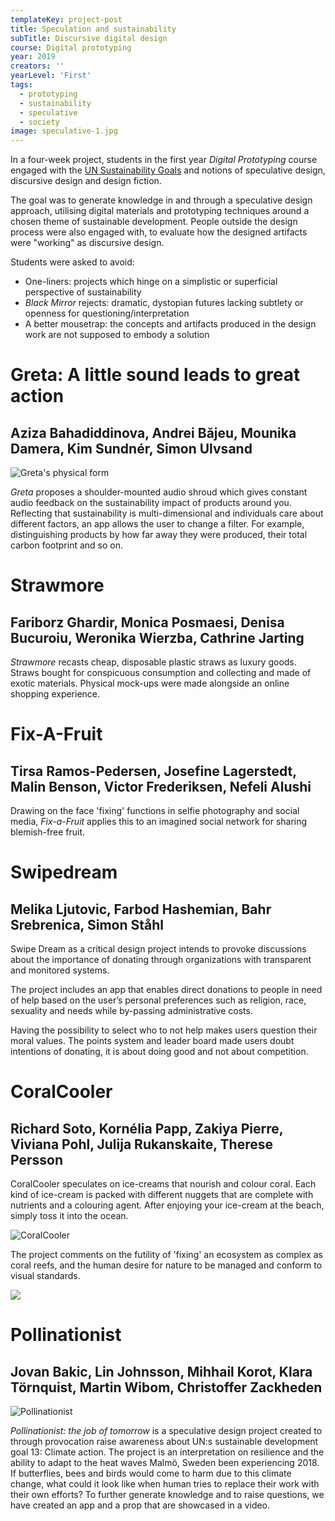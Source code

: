 ```yaml
---
templateKey: project-post
title: Speculation and sustainability
subTitle: Discursive digital design 
course: Digital prototyping
year: 2019
creators: ''
yearLevel: 'First'
tags:
  - prototyping
  - sustainability
  - speculative
  - society
image: speculative-1.jpg
---
```


In a four-week project, students in the first year _Digital Prototyping_ course engaged with the [UN Sustainability Goals](https://sustainabledevelopment.un.org/sdgs) and notions of speculative design, discursive design and design fiction.

The goal was to generate knowledge in and through a speculative design approach, utilising digital materials and prototyping techniques around a chosen theme of sustainable development. People outside the design process were also engaged with, to evaluate how the designed artifacts were "working" as discursive design.

Students were asked to avoid:
* One-liners: projects which hinge on a simplistic or superficial perspective of sustainability
* _Black Mirror_ rejects: dramatic, dystopian futures lacking subtlety or openness for questioning/interpretation
* A better mousetrap: the concepts and artifacts produced in the design work are not supposed to embody a solution


<div className="narrow section">

# Greta: A little sound leads to great action
## Aziza Bahadiddinova, Andrei Băjeu, Mounika Damera, Kim Sundnér, Simon Ulvsand

![Greta's physical form](images/speculative-2.jpg 'Greta\'s physical form')

_Greta_ proposes a shoulder-mounted audio shroud which gives constant audio feedback on the sustainability impact of products around you. Reflecting that sustainability is multi-dimensional and individuals care about different factors, an app allows the user to change a filter. For example, distinguishing products by how far away they were produced, their total carbon footprint and so on. 

<MauVideo id="0_tv0c4w5g" />

</div>


<div className="narrow section">

# Strawmore
## Fariborz Ghardir, Monica Posmaesi, Denisa Bucuroiu, Weronika Wierzba, Cathrine Jarting

<MauVideo id="0_k7o3o02p" />

_Strawmore_ recasts cheap, disposable plastic straws as luxury goods. Straws  bought for conspicuous consumption and collecting and made of exotic materials. Physical mock-ups were made alongside an online shopping experience.

</div>

<div className="narrow section">

# Fix-A-Fruit
## Tirsa Ramos-Pedersen, Josefine Lagerstedt, Malin Benson, Victor Frederiksen, Nefeli Alushi

Drawing on the face 'fixing' functions in selfie photography and social media, _Fix-a-Fruit_ applies this to an imagined social network for sharing blemish-free fruit.

<Webp title="UI for fixing fruit" src="2019/images/speculative-4.webp" />

</div>

<div className="narrow section">

# Swipedream
## Melika Ljutovic, Farbod Hashemian, Bahr Srebrenica, Simon Ståhl

Swipe Dream as a critical design project intends to provoke discussions about the importance of donating through organizations with transparent and monitored systems.

<Webp title="Swiping people in need" src="2019/images/speculative-5.webp" />

The project includes an app that enables direct donations to people in need of help based on the user’s personal preferences such as religion, race, sexuality and needs while by-passing administrative costs.

​Having the possibility to select who to not help makes users question their moral values. The points system and leader board made users doubt intentions of donating, it is about doing good and not about competition.

</div>

<div className="narrow section">

# CoralCooler
## Richard Soto, Kornélia Papp, Zakiya Pierre, Viviana Pohl, Julija Rukanskaite, Therese Persson

CoralCooler speculates on ice-creams that nourish and colour coral. Each kind of ice-cream is packed with different nuggets that are complete with nutrients and a colouring agent. After enjoying your ice-cream at the beach, simply toss it into the ocean.

![CoralCooler](images/speculative-6.webp 'CoralCooler')

The project comments on the futility of 'fixing' an ecosystem as complex as coral reefs, and the human desire for nature to be managed and conform to visual standards.

![](images/speculative-6a.png)

</div>

<div className="narrow section">

# Pollinationist
## Jovan Bakic, Lin Johnsson, Mihhail Korot, Klara Törnquist, Martin Wibom, Christoffer Zackheden

![Pollinationist](images/speculative-7.jpg 'Pollinationist')

_Pollinationist: the job of tomorrow_ is a speculative design project created to through provocation raise awareness about UN:s sustainable development goal 13: Climate action. The project is an interpretation on resilience and the ability to adapt to the heat waves Malmö, Sweden been experiencing 2018. If butterflies, bees and birds would come to harm due to this climate change, what could it look like when human tries to replace their work with their own efforts? To further generate knowledge and to raise questions, we have created an app and a prop that are showcased in a video.


<MauVideo id="0_a0htqqn4" />

</div>